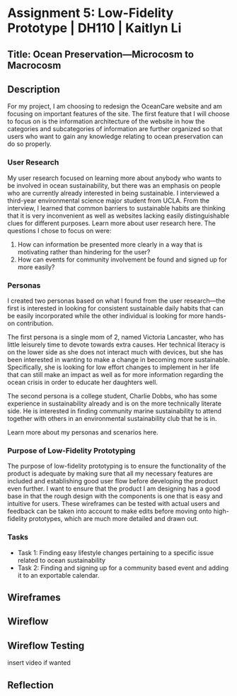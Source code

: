 # Assignment 5: Low-Fidelity Prototype | DH110 | Kaitlyn Li
## Title: Ocean Preservation—Microcosm to Macrocosm
## Description
For my project, I am choosing to redesign the OceanCare website and am focusing on important features of the site. The first feature that I will choose to focus on is the information architecture of the website in how the categories and subcategories of information are further organized so that users who want to gain any knowledge relating to ocean preservation can do so properly. 
### User Research
My user research focused on learning more about anybody who wants to be involved in ocean sustainability, but there was an emphasis on people who are currently already interested in being sustainable. I interviewed a third-year environmental science major student from UCLA. From the interview, I learned that common barriers to sustainable habits are thinking that it is very inconvenient as well as websites lacking easily distinguishable clues for different purposes. Learn more about user research here.
The questions I chose to focus on were:
1. How can information be presented more clearly in a way that is motivating rather than hindering for the user?
2. How can events for community involvement be found and signed up for more easily?
### Personas
I created two personas based on what I found from the user research—the first is interested in looking for consistent sustainable daily habits that can be easily incorporated while the other individual is looking for more hands-on contribution.
 
The first persona is a single mom of 2, named Victoria Lancaster, who has little leisurely time to devote towards extra causes. Her technical literacy is on the lower side as she does not interact much with devices, but she has been interested in wanting to make a change in becoming more sustainable. Specifically, she is looking for low effort changes to implement in her life that can still make an impact as well as for more information regarding the ocean crisis in order to educate her daughters well.

The second persona is a college student, Charlie Dobbs, who has some experience in sustainability already and is on the more technically literate side. He is interested in finding community marine sustainability to attend together with others in an environmental sustainability club that he is in. 

Learn more about my personas and scenarios here.
### Purpose of Low-Fidelity Prototyping
The purpose of low-fidelity prototyping is to ensure the functionality of the product is adequate by making sure that all my necessary features are included and establishing good user flow before developing the product even further. I want to ensure that the product I am designing has a good base in that the rough design with the components is one that is easy and intuitive for users. These wireframes can be tested with actual users and feedback can be taken into account to make edits before moving onto high-fidelity prototypes, which are much more detailed and drawn out. 
### Tasks
* Task 1: Finding easy lifestyle changes pertaining to a specific issue related to ocean sustainability
* Task 2: Finding and signing up for a community based event and adding it to an exportable calendar.
## Wireframes

## Wireflow
## Wireflow Testing
insert video if wanted
## Reflection
